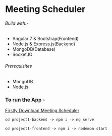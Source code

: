 # Meeting Scheduler

###### Build with:-
- Angular 7 & Bootstrap(Frontend)
- Node.js & Express.js(Backend)
- MongoDB(Database)
- Socket.IO

###### Prerequisites
- MongoDB
- Node.js

### To run the App - 

[Firstly Download Meeting Scheduler](https://github.com/ninadlohar/Meet-App.git)
````html
cd project1-backend -> npm i -> ng serve

cd project1-frontend -> npm i -> nodemon start
````
